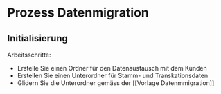 # Prozess Datenmigration

## Initialisierung

Arbeitsschritte:
* Erstelle Sie einen Ordner für den Datenaustausch mit dem Kunden
* Erstellen Sie einen Unterordner für Stamm- und Transkationsdaten
* Glidern Sie die Unterordner gemäss der [[Vorlage Datenmmigration]]